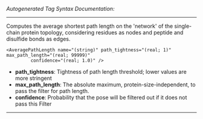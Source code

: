 _Autogenerated Tag Syntax Documentation:_

---
Computes the average shortest path length on the 'network' of the single-chain protein topology, considering residues as nodes and peptide and disulfide bonds as edges.

```
<AveragePathLength name="(string)" path_tightness="(real; 1)" max_path_length="(real; 99999)"
         confidence="(real; 1.0)" />
```

-   **path_tightness**: Tightness of path length threshold; lower values are more stringent
-   **max_path_length**: The absolute maximum, protein-size-independent, to pass the filter for path length.
-   **confidence**: Probability that the pose will be filtered out if it does not pass this Filter

---
